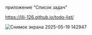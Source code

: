 
приложение "Список задач" 

https://lili-126.github.io/todo-list/


![Снимок экрана 2025-05-19 142947](https://github.com/user-attachments/assets/ba5159e6-4f3f-4ea7-9e78-dd1f48e9df90)
